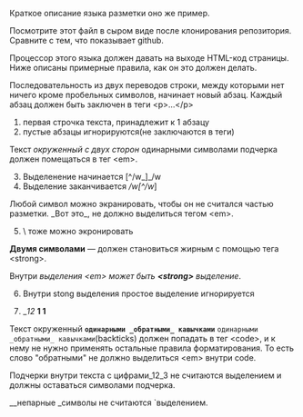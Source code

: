 Краткое описание языка разметки
оно же пример.

Посмотрите этот файл в сыром виде после клонирования репозитория. Сравните с тем, что показывает github.

Процессор этого языка должен давать на выходе HTML-код страницы.
Ниже описаны примерные правила, как он это должен делать.

Последовательность из двух переводов строки, 
между которыми нет ничего кроме пробельных символов, начинает новый абзац. 
Каждый абзац должен быть заключен в теги \<p\>...\</p\>

1) первая строчка текста, принадлежит к 1 абзацу
2) пустые абзацы игнорируются(не заключаются в теги)
  
Текст _окруженный с двух сторон_  одинарными символами подчерка 
должен помещаться в тег \<em\>.

3) Выделенение начинается [^/w_]_/w
4) Выделение заканчивается _/w[^/w_]

Любой символ можно экранировать, чтобы он не считался частью разметки. 
\_Вот это\_, не должно выделиться тегом \<em\>.

5) \ тоже можно экронировать

__Двумя символами__ — должен становиться жирным с помощью тега \<strong\>.

Внутри _выделения \<em\> может быть __\<strong\>__ выделение_.

6) Внутри stong выделения простое выделение игнорируется

7) __12_ __1 1__

Текст окруженный __`одинарными _обратными_ кавычками`__  `одинарными _обратными_ кавычками`(backticks) должен попадать в тег \<code\>,
и к нему не нужно применять остальные правила форматирования. 
То есть слово "обратными" не должно выделиться \<em\> внутри code.

Подчерки внутри текста c цифрами_12_3 не считаются выделением и должны оставаться символами подчерка.

__непарные _символы не считаются `выделением.
